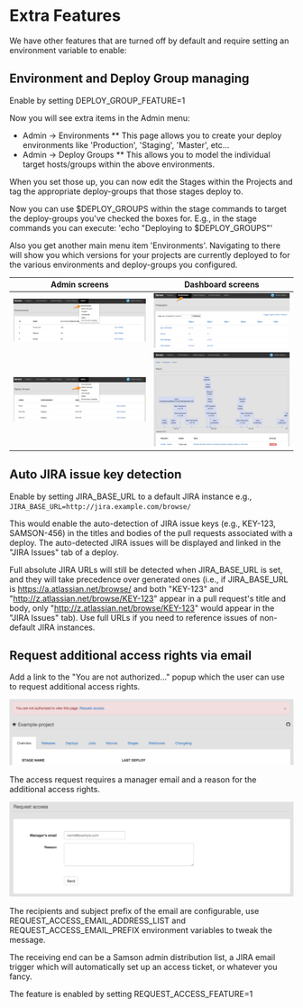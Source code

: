 # Extra Features

We have other features that are turned off by default and require setting an environment variable to enable:

## Environment and Deploy Group managing

Enable by setting DEPLOY_GROUP_FEATURE=1

Now you will see extra items in the Admin menu:
* Admin -> Environments
** This page allows you to create your deploy environments like 'Production', 'Staging', 'Master', etc...
* Admin -> Deploy Groups
** This allows you to model the individual target hosts/groups within the above environments.

When you set those up, you can now edit the Stages within the Projects and tag the appropriate deploy-groups that those 
stages deploy to.

Now you can use $DEPLOY_GROUPS within the stage commands to target the deploy-groups you've checked the boxes for.
E.g., in the stage commands you can execute: 'echo "Deploying to $DEPLOY_GROUPS"'

Also you get another main menu item 'Environments'. Navigating to there will show you which versions for your projects are 
currently deployed to for the various environments and deploy-groups you configured.

Admin screens  | Dashboard screens
------------- | -------------
<img src="/docs/images/deploy_group_admin2.png?raw=true" width="300" /> | <img src="/docs/images/deploy_group_dash1.png?raw=true" width="300" />
<img src="/docs/images/deploy_group_admin.png?raw=true" width="300"> | <img src="/docs/images/deploy_group_dash2.png?raw=true" width="300">

## Auto JIRA issue key detection

Enable by setting JIRA_BASE_URL to a default JIRA instance e.g., `JIRA_BASE_URL=http://jira.example.com/browse/`

This would enable the auto-detection of JIRA issue keys (e.g., KEY-123, SAMSON-456) in the titles and bodies of the pull requests associated with a deploy. The auto-detected JIRA issues will be displayed and linked in the "JIRA Issues" tab of a deploy.

Full absolute JIRA URLs will still be detected when JIRA_BASE_URL is set, and they will take precedence over generated ones (i.e., if JIRA_BASE_URL is https://a.atlassian.net/browse/ and both "KEY-123" and "http://z.atlassian.net/browse/KEY-123" appear in a pull request's title and body, only "http://z.atlassian.net/browse/KEY-123" would appear in the "JIRA Issues" tab). Use full URLs if you need to reference issues of non-default JIRA instances.

## Request additional access rights via email

Add a link to the "You are not authorized..." popup which the user can use to request additional access rights.

<img src="/docs/images/request_access_popup.png?raw=true" width="600" />

The access request requires a manager email and a reason for the additional access rights.

<img src="/docs/images/request_access_page.png?raw=true" width="600" />

The recipients and subject prefix of the email are configurable, use REQUEST_ACCESS_EMAIL_ADDRESS_LIST and REQUEST_ACCESS_EMAIL_PREFIX environment variables to tweak the message.

The receiving end can be a Samson admin distribution list, a JIRA email trigger which will automatically set up an access ticket, or whatever you fancy.

The feature is enabled by setting REQUEST_ACCESS_FEATURE=1
